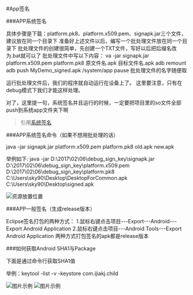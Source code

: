 #App签名


###APP系统签名

具体步骤是下载：platform.pk8、platform.x509.pem、signapk.jar三个文件，建议放在同一个目录下
准备好上述文件以后，编写一个批处理文件放在同一个目录下
批处理文件的创建很简单，先创建一个TXT文件，写好以后把后缀名改为.bat就可以了
批处理文件中写以下内容：
va -jar signapk.jar platform.x509.pem platform.pk8  原文件名.apk 目标文件名.apk
adb remount
adb push MyDemo_signed.apk  /system/app
pause
批处理文件的名字随便取

运行批处理文件后，我们的程序就自动运行在设备上了。
这里要注意，只有在debug模式下我们才能这样处理。

对了，这里提一句，系统签名并且运行的时候，一定要把项目里的so文件全部push到系统app文件夹下啊
>引用[系统签名](http://blog.csdn.net/u011791526/article/details/52151130)


###APP系统签名命令（如果不想用批处理的话）

 java -jar signapk.jar  platform.x509.pem   platform.pk8 old.apk new.apk

举例如下:
java -jar D:\2017\02\06\debug_sign_key\signapk.jar D:\2017\02\06\debug_sign_key\platform.x509.pem D:\2017\02\06\debug_sign_key\platform.pk8 C:\Users\sky90\Desktop\DesktopForCommon.apk C:\Users\sky90\Desktop\signed.apk


![资源放置位置](http://t3.qpic.cn/mblogpic/c27407de90facb438550/460)



###APP一般签名（生成release版本）

Eclipse签名打包的两种方式：
1.鼠标右键点击项目---Export---Android---Export Android Application
2.鼠标右键点击项目---Android Tools---Export Android Application
两种方式打包签名的apk都是release版本



###如何获取Android SHA1与Package

下面是通过命令行获取SHA1值

举例：keytool -list -v -keystore com.ijiakj.child

![图片示例](file:///D:/Documents/My%20Knowledge/temp/6778cc05-74f8-4c08-8401-af12b23db920/128/index_files/a43a036c-a8d8-4135-8754-2a5539b92544.png)
![图片示例](file:///D:/Documents/My%20Knowledge/temp/6778cc05-74f8-4c08-8401-af12b23db920/128/index_files/680d226b-5b73-4bdd-b4ea-028ab813095c.png)














